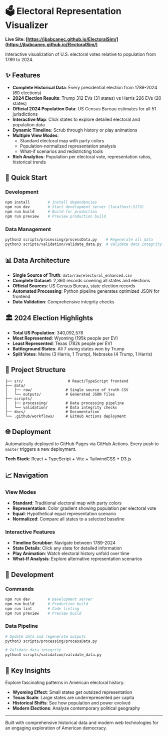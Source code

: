 # 🗳️ Electoral Representation Visualizer

**Live Site: [https://jbabcanec.github.io/ElectoralSim/](https://jbabcanec.github.io/ElectoralSim/)**

Interactive visualization of U.S. electoral votes relative to population from 1789 to 2024.

## ✨ Features

- **Complete Historical Data**: Every presidential election from 1789-2024 (60 elections)
- **2024 Election Results**: Trump 312 EVs (31 states) vs Harris 226 EVs (20 states)
- **Official 2024 Population Data**: US Census Bureau estimates for all 51 jurisdictions
- **Interactive Map**: Click states to explore detailed electoral and population data  
- **Dynamic Timeline**: Scrub through history or play animations
- **Multiple View Modes**: 
  - Standard electoral map with party colors
  - Population-normalized representation analysis
  - What-if scenarios and redistricting tools
- **Rich Analytics**: Population per electoral vote, representation ratios, historical trends

## 🚀 Quick Start

### Development
```bash
npm install        # Install dependencies
npm run dev        # Start development server (localhost:5173)
npm run build      # Build for production
npm run preview    # Preview production build
```

### Data Management
```bash
python3 scripts/processing/processData.py    # Regenerate all data
python3 scripts/validation/validate_data.py  # Validate data integrity
```

## 📊 Data Architecture

- **Single Source of Truth**: `data/raw/electoral_enhanced.csv`
- **Complete Dataset**: 2,360 records covering all states and elections
- **Official Sources**: US Census Bureau, state election records
- **Automated Processing**: Python pipeline generates optimized JSON for frontend
- **Data Validation**: Comprehensive integrity checks

## 🏛️ 2024 Election Highlights

- **Total US Population**: 340,092,578
- **Most Represented**: Wyoming (195k people per EV)
- **Least Represented**: Texas (782k people per EV)
- **Battleground States**: All 7 swing states won by Trump
- **Split Votes**: Maine (3 Harris, 1 Trump), Nebraska (4 Trump, 1 Harris)

## 📁 Project Structure

```
├── src/                    # React/TypeScript frontend
├── data/
│   ├── raw/               # Single source of truth CSV
│   └── outputs/           # Generated JSON files
├── scripts/
│   ├── processing/        # Data processing pipeline
│   └── validation/        # Data integrity checks
├── docs/                  # Documentation
└── .github/workflows/     # GitHub Actions deployment
```

## 🌐 Deployment

Automatically deployed to GitHub Pages via GitHub Actions. Every push to `master` triggers a new deployment.

**Tech Stack**: React + TypeScript + Vite + TailwindCSS + D3.js

## 📈 Navigation

### View Modes
- **Standard**: Traditional electoral map with party colors
- **Representation**: Color gradient showing population per electoral vote  
- **Equal**: Hypothetical equal representation scenario
- **Normalized**: Compare all states to a selected baseline

### Interactive Features
- **Timeline Scrubber**: Navigate between 1789-2024
- **State Details**: Click any state for detailed information
- **Play Animation**: Watch electoral history unfold over time
- **What-If Analysis**: Explore alternative representation scenarios

## 🔧 Development

### Commands
```bash
npm run dev        # Development server
npm run build      # Production build
npm run lint       # Code linting
npm run preview    # Preview build
```

### Data Pipeline
```bash
# Update data and regenerate outputs
python3 scripts/processing/processData.py

# Validate data integrity
python3 scripts/validation/validate_data.py
```

## 🎯 Key Insights

Explore fascinating patterns in American electoral history:
- **Wyoming Effect**: Small states get outsized representation
- **Texas Scale**: Large states are underrepresented per capita
- **Historical Shifts**: See how population and power evolved
- **Modern Elections**: Analyze contemporary political geography

---

Built with comprehensive historical data and modern web technologies for an engaging exploration of American democracy.